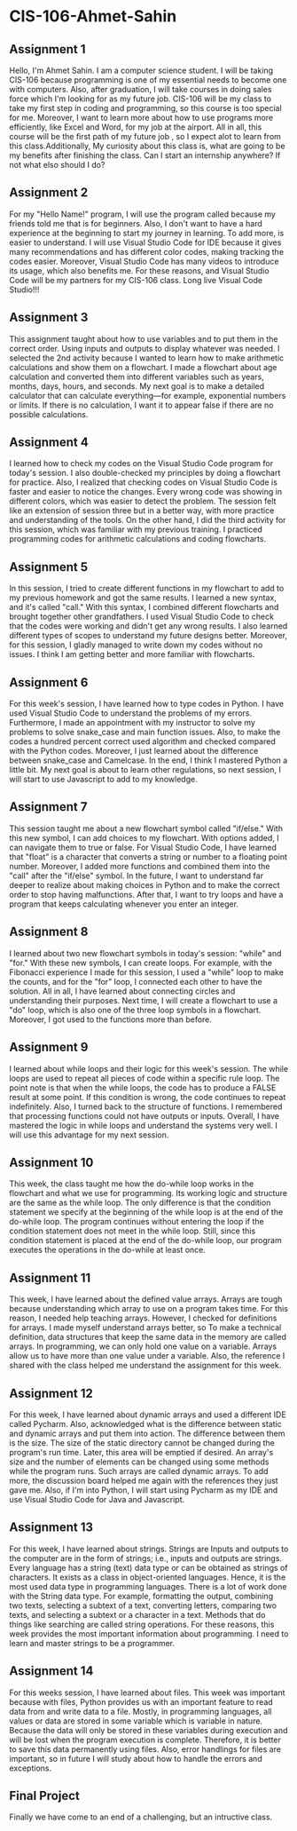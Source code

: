 # CIS-106-Ahmet-Sahin

## Assignment 1

Hello, I'm Ahmet Sahin. I am a computer science student. I will be taking CIS-106 because programming is one of my essential needs to become one with computers. Also, after graduation, I will take courses in doing sales force which I'm looking for as my future job. CIS-106 will be my class to take my first step in coding and programming, so this course is too special for me. Moreover, I want to learn more about how to use programs more efficiently, like Excel and Word, for my job at the airport. All in all, this course will be the first path of my future job , so I expect alot to learn from this class.Additionally, My curiosity about this class is, what are going to be my benefits after finishing the class. Can I start an internship anywhere? If not what elso should I do?

## Assignment 2

For my "Hello Name!" program, I will use the program called because my friends told me that is for beginners. Also, I don't want to have a hard experience at the beginning to start my journey in learning. To add more, is easier to understand. I will use Visual Studio Code for IDE because it gives many recommendations and has different color codes, making tracking the codes easier. Moreover, Visual Studio Code has many videos to introduce its usage, which also benefits me. For these reasons, and Visual Studio Code will be my partners for my CIS-106 class. Long live Visual Code Studio!!!

## Assignment 3

This assignment taught about how to use variables and to put them in the correct order. Using inputs and outputs to display whatever was needed. I selected the 2nd activity because I wanted to learn how to make arithmetic calculations and show them on a flowchart. I made a flowchart about age calculation and converted them into different variables such as years, months, days, hours, and seconds. My next goal is to make a detailed calculator that can calculate everything—for example, exponential numbers or limits. If there is no calculation, I want it to appear false if there are no possible calculations.  

## Assignment 4

I learned how to check my codes on the Visual Studio Code program for today's session. I also double-checked my principles by doing a flowchart for practice. Also, I realized that checking codes on Visual Studio Code is faster and easier to notice the changes. Every wrong code was showing in different colors, which was easier to detect the problem. The session felt like an extension of session three but in a better way, with more practice and understanding of the tools. On the other hand, I did the third activity for this session, which was familiar with my previous training. I practiced programming codes for arithmetic calculations and coding flowcharts.

## Assignment 5

In this session, I tried to create different functions in my flowchart to add to my previous homework and got the same results. I learned a new syntax, and it's called "call." With this syntax, I combined different flowcharts and brought together other grandfathers. I used Visual Studio Code to check that the codes were working and didn't get any wrong results. I also learned different types of scopes to understand my future designs better. Moreover, for this session, I gladly managed to write down my codes without no issues. I think I am getting better and more familiar with flowcharts.

## Assignment 6

For this week's session, I have learned how to type codes in Python. I have used Visual Studio Code to understand the problems of my errors. Furthermore, I made an appointment with my instructor to solve my problems to solve snake_case and main function issues. Also, to make the codes a hundred percent correct used algorithm and checked compared with the Python codes. Moreover, I just learned about the difference between snake_case and Camelcase. In the end, I think I mastered Python a little bit. My next goal is about to learn other regulations, so next session, I will start to use Javascript to add to my knowledge. 

## Assignment 7

This session taught me about a new flowchart symbol called "if/else." With this new symbol, I can add choices to my flowchart. With options added, I can navigate them to true or false. For Visual Studio Code, I have learned that "float" is a character that converts a string or number to a floating point number. Moreover, I added more functions and combined them into the "call" after the "if/else" symbol. In the future, I want to understand far deeper to realize about making choices in Python and to make the correct order to stop having malfunctions. After that, I want to try loops and have a program that keeps calculating whenever you enter an integer.


## Assignment 8

I learned about two new flowchart symbols in today's session: "while" and "for." With these new symbols, I can create loops. For example, with the Fibonacci experience I made for this session, I used a "while" loop to make the counts, and for the "for" loop, I connected each other to have the solution. All in all, I have learned about connecting circles and understanding their purposes. Next time, I will create a flowchart to use a "do" loop, which is also one of the three loop symbols in a flowchart. Moreover, I got used to the functions more than before.

## Assignment 9

I learned about while loops and their logic for this week's session. The while loops are used to repeat all pieces of code within a specific rule loop. The point note is that when the while loops, the code has to produce a FALSE result at some point. If this condition is wrong, the code continues to repeat indefinitely. Also, I turned back to the structure of functions. I remembered that processing functions could not have outputs or inputs. Overall, I have mastered the logic in while loops and understand the systems very well. I will use this advantage for my next session.

## Assignment 10

This week, the class taught me how the do-while loop works in the flowchart and what we use for programming. Its working logic and structure are the same as the while loop. The only difference is that the condition statement we specify at the beginning of the while loop is at the end of the do-while loop. The program continues without entering the loop if the condition statement does not meet in the while loop. Still, since this condition statement is placed at the end of the do-while loop, our program executes the operations in the do-while at least once.

## Assignment 11

This week, I have learned about the defined value arrays. Arrays are tough because understanding which array to use on a program takes time. For this reason, I needed help teaching arrays. However, I checked for definitions for arrays. I made myself understand arrays better, so To make a technical definition, data structures that keep the same data in the memory are called arrays. In programming, we can only hold one value on a variable. Arrays allow us to have more than one value under a variable. Also, the reference I shared with the class helped me understand the assignment for this week.

## Assignment 12

For this week, I have learned about dynamic arrays and used a different IDE called Pycharm. Also, acknowledged what is the difference between static and dynamic arrays and put them into action. The difference between them is the size. The size of the static directory cannot be changed during the program's run time. Later, this area will be emptied if desired. An array's size and the number of elements can be changed using some methods while the program runs. Such arrays are called dynamic arrays. To add more, the discussion board helped me again with the references they just gave me. Also, if I'm into Python, I will start using Pycharm as my IDE and use Visual Studio Code for Java and Javascript.

## Assignment 13

For this week, I have learned about strings. Strings are Inputs and outputs to the computer are in the form of strings; i.e., inputs and outputs are strings. Every language has a string (text) data type or can be obtained as strings of characters. It exists as a class in object-oriented languages. Hence, it is the most used data type in programming languages. There is a lot of work done with the String data type. For example, formatting the output, combining two texts, selecting a subtext of a text, converting letters, comparing two texts, and selecting a subtext or a character in a text. Methods that do things like searching are called string operations. For these reasons, this week provides the most important information about programming. I need to learn and master strings to be a programmer.

## Assignment 14

For this weeks session, I have learned about files. This week was important because with files, Python provides us with an important feature to read data from and write data to a file. Mostly, in programming languages, all values or data are stored in some variable which is variable in nature. Because the data will only be stored in these variables during execution and will be lost when the program execution is complete. Therefore, it is better to save this data permanently using files. Also, error handlings for files are important, so in future I will study about how to handle the errors and exceptions.

## Final Project

Finally we have come to an end of a challenging, but an intructive class.
